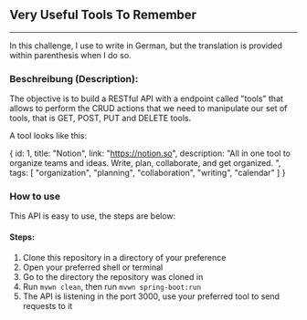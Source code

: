 ## Very Useful Tools To Remember
---

In this challenge, I use to write in German, but the translation is provided within parenthesis when I do so.

### Beschreibung (Description):

The objective is to build a RESTful API with a endpoint called "tools" that allows to perform the CRUD actions that we need to manipulate our set of tools, that is GET, POST, PUT and DELETE tools.

A tool looks like this:

{
        id: 1,
        title: "Notion",
        link: "https://notion.so",
        description: "All in one tool to organize teams and ideas. Write, plan, collaborate, and get organized. ",
        tags: [
            "organization",
            "planning",
            "collaboration",
            "writing",
            "calendar"
        ]
}

### How to use 

This API is easy to use, the steps are below:

#### Steps:

1. Clone this repository in a directory of your preference
2. Open your preferred shell or terminal
3. Go to the directory the repository was cloned in
4. Run `mvwn clean`, then run `mvwn spring-boot:run`
5. The API is listening in the port 3000, use your preferred tool to send requests to it
